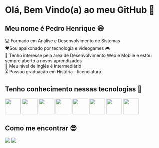 <h1> Olá, Bem Vindo(a) ao meu GitHub 👋 </h1>
 <h2> Meu nome é Pedro Henrique 😄 </h2>

💻 Formado em Análise e Desenvolvimento de Sistemas <br>
❤️Sou apaixonado por tecnologia e videogames 🎮 <br>
😬 Tenho interesse pela área de Desenvolvimento Web e Mobile e estou sempre aberto a novos aprendizados<br>
📝 Meu nível de inglês é intermediário<br> 
⏳ Possuo graduação em História - licenciatura

<h2> Tenho conhecimento nessas tecnologias 🚀 </h2>

<img src="https://cdn.jsdelivr.net/gh/devicons/devicon/icons/javascript/javascript-plain.svg" width="50" height="50"/> <img src="https://cdn.jsdelivr.net/gh/devicons/devicon@latest/icons/csharp/csharp-original.svg" width="50" height="50" /> <img src="https://cdn.jsdelivr.net/gh/devicons/devicon@latest/icons/vuejs/vuejs-original-wordmark.svg" width="50" height="50" /> <img src="https://cdn.jsdelivr.net/gh/devicons/devicon@latest/icons/microsoftsqlserver/microsoftsqlserver-plain-wordmark.svg" width="50" height="50"  />
<img src="https://cdn.jsdelivr.net/gh/devicons/devicon/icons/html5/html5-plain.svg" width="50" height="50" /> <img src="https://cdn.jsdelivr.net/gh/devicons/devicon/icons/css3/css3-plain.svg" width="50" height="50" /> 
            <img src="https://cdn.jsdelivr.net/gh/devicons/devicon@latest/icons/git/git-plain-wordmark.svg" width="50" height="50"/>
           <img src="https://cdn.jsdelivr.net/gh/devicons/devicon@latest/icons/linux/linux-original.svg" width="50" height="50" /> 
             

<h2> Como me encontrar 😎 </h2>
<div>
<a href="https://www.linkedin.com/in/pedro-henrique-de-sousa-barbosa-475a55148/" target="_blank"><img src="https://img.shields.io/badge/-LinkedIn-%230077B5?style=for-the-badge&logo=linkedin&logoColor=white" target="_blank"></a>
<a href = "mailto:pedro.sousarbarbosa26@gmail.com"><img src="https://img.shields.io/badge/Gmail-D14836?style=for-the-badge&logo=gmail&logoColor=white" target="_blank"></a>
</div>
